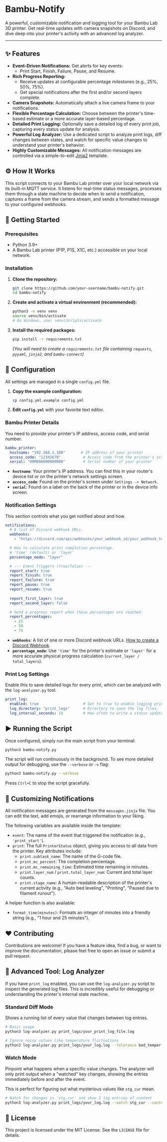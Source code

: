 # Bambu-Notify

A powerful, customizable notification and logging tool for your Bambu Lab 3D printer. Get real-time updates with camera snapshots on Discord, and dive deep into your printer's activity with an advanced log analyzer.


---

## ✨ Features

- **Event-Driven Notifications:** Get alerts for key events:
  - Print Start, Finish, Failure, Pause, and Resume.
- **Rich Progress Reporting:**
  - Receive updates at configurable percentage milestones (e.g., 25%, 50%, 75%).
  - Get special notifications after the first and/or second layers complete.
- **Camera Snapshots:** Automatically attach a live camera frame to your notifications.
- **Flexible Percentage Calculation:** Choose between the printer's time-based estimate or a more accurate layer-based percentage.
- **Detailed Print Logging:** Optionally save a detailed log of every print job, capturing every status update for analysis.
- **Powerful Log Analyzer:** Use a dedicated script to analyze print logs, diff changes between states, and watch for specific value changes to understand your printer's behavior.
- **Highly Customizable Messages:** All notification messages are controlled via a simple-to-edit [Jinja2](https://jinja.palletsprojects.com/) template.

## ⚙️ How It Works

This script connects to your Bambu Lab printer over your local network via its built-in MQTT service. It listens for real-time status messages, processes them through a state machine to decide when to send a notification, captures a frame from the camera stream, and sends a formatted message to your configured webhooks.

## 🚀 Getting Started

### Prerequisites

- Python 3.9+
- A Bambu Lab printer (P1P, P1S, X1C, etc.) accessible on your local network.

### Installation

1.  **Clone the repository:**
    ```bash
    git clone https://github.com/your-username/bambu-notify.git
    cd bambu-notify
    ```

2.  **Create and activate a virtual environment (recommended):**
    ```bash
    python3 -m venv venv
    source venv/bin/activate
    # On Windows, use: venv\Scripts\activate
    ```

3.  **Install the required packages:**
    ```bash
    pip install -r requirements.txt
    ```

    *(You will need to create a `requirements.txt` file containing `requests`, `pyyaml`, `jinja2`, and `bambu-connect`)*

## 🔧 Configuration

All settings are managed in a single `config.yml` file.

1.  **Copy the example configuration:**
    ```bash
    cp config.yml.example config.yml
    ```

2.  **Edit `config.yml`** with your favorite text editor.

### Bambu Printer Details
You need to provide your printer's IP address, access code, and serial number.

```yaml
bambu_printer:
  hostname: "192.168.1.100"       # IP address of your printer
  access_code: "12345678"          # Access code from the printer's screen
  serial: "00M00A000000000"        # Serial number of your printer
```
-   **`hostname`**: Your printer's IP address. You can find this in your router's device list or on the printer's network settings screen.
-   **`access_code`**: Found on the printer's screen under `Settings -> Network`.
-   **`serial`**: Found on a label on the back of the printer or in the device info screen.

### Notification Settings
This section controls what you get notified about and how.

```yaml
notifications:
  # A list of Discord webhook URLs.
  webhooks:
    - "https://discord.com/api/webhooks/your_webhook_id/your_webhook_token"

  # How to calculate print completion percentage.
  # 'time' (default) or 'layer'
  percentage_mode: "layer"

  # --- Event Triggers (true/false) ---
  report_start: true
  report_finish: true
  report_failure: true
  report_pause: true
  report_resume: true
  
  report_first_layer: true
  report_second_layer: false

  # Send a progress report when these percentages are reached.
  report_percentages:
    - 25
    - 50
    - 75
```
-   **`webhooks`**: A list of one or more Discord webhook URLs. [How to create a Discord Webhook](https://support.discord.com/hc/en-us/articles/228383668-Intro-to-Webhooks).
-   **`percentage_mode`**: Use `'time'` for the printer's estimate or `'layer'` for a more accurate physical progress calculation (`current_layer / total_layers`).

### Print Log Settings
Enable this to save detailed logs for every print, which can be analyzed with the `log-analyzer.py` tool.

```yaml
print_log:
  enabled: true                    # Set to true to enable logging prints.
  log_directory: "print_logs"      # Directory to save the log files.
  log_interval_seconds: 15         # How often to write a status update to the log.
```

## ▶️ Running the Script

Once configured, simply run the main script from your terminal:

```bash
python3 bambu-notify.py
```

The script will run continuously in the background. To see more detailed output for debugging, use the `--verbose` or `-v` flag:

```bash
python3 bambu-notify.py --verbose
```

Press `Ctrl+C` to stop the script gracefully.

## 🎨 Customizing Notifications

All notification messages are generated from the `messages.jinja` file. You can edit the text, add emojis, or rearrange information to your liking.

The following variables are available inside the template:

-   `event`: The name of the event that triggered the notification (e.g., `'print_start'`).
-   `print`: The full `PrinterStatus` object, giving you access to all data from the printer. Key attributes include:
    -   `print.subtask_name`: The name of the G-code file.
    -   `print.mc_percent`: The completion percentage.
    -   `print.mc_remaining_time`: Estimated time remaining in minutes.
    -   `print.layer_num` / `print.total_layer_num`: Current and total layer counts.
    -   `print.stage_name`: A human-readable description of the printer's current activity (e.g., "Auto bed leveling", "Printing", "Paused due to filament runout").

A helper function is also available:
-   `format_time(minutes)`: Formats an integer of minutes into a friendly string (e.g., "1 hour and 25 minutes").

## ❤️ Contributing

Contributions are welcome! If you have a feature idea, find a bug, or want to improve the documentation, please feel free to open an issue or submit a pull request.

## 🔬 Advanced Tool: Log Analyzer

If you have `print_log` enabled, you can use the `log-analyzer.py` script to inspect the generated log files. This is incredibly useful for debugging or understanding the printer's internal state machine.

### Standard Diff Mode

Shows a running list of every value that changes between log entries.

```bash
# Basic usage
python3 log-analyzer.py print_logs/your_print_log_file.log

# Ignore noisy values like temperature fluctuations
python3 log-analyzer.py print_logs/your_log.log --tolerance bed_temper:1.0 --tolerance nozzle_temper:1.0
```

### Watch Mode

Pinpoint what happens when a specific value changes. The analyzer will only print output when a "watched" key changes, showing the entries immediately before and after the event.

This is perfect for figuring out what mysterious values like `stg_cur` mean.

```bash
# Watch for changes in 'stg_cur' and show 3 log entries of context
python3 log-analyzer.py print_logs/your_log.log --watch stg_cur --context 3
```

## 📜 License

This project is licensed under the MIT License. See the `LICENSE` file for details.